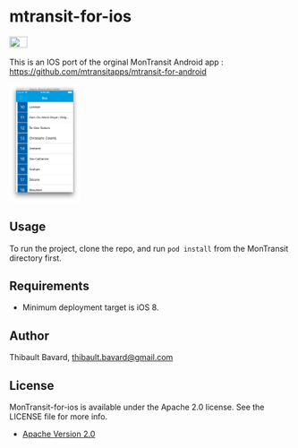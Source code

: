 # mtransit-for-ios

<img width="25%" height="25%" src="https://raw.githubusercontent.com/mtransitapps/mtransit-for-android/master/pub/hi-res-app-icon.png"/>

This is an IOS port of the orginal MonTransit Android app : https://github.com/mtransitapps/mtransit-for-android

<img width="25%" height="25%" src="https://github.com/mtransitapps/mtransit-for-ios/blob/master/MonTransit/Resources/screenshots/1.png"/>

## Usage

To run the project, clone the repo, and run `pod install` from the MonTransit directory first.

## Requirements

+ Minimum deployment target is iOS 8.

## Author

Thibault Bavard, thibault.bavard@gmail.com

## License

MonTransit-for-ios is available under the Apache 2.0 license. See the LICENSE file for more info.
* [Apache Version 2.0](http://www.apache.org/licenses/LICENSE-2.0.html)
